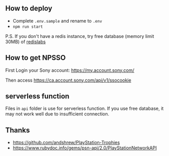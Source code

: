 ## How to deploy

- Complete `.env.sample` and rename to `.env`
- `npm run start`

P.S. If you don't have a redis instance, try free database (memory limit 30MB) of [redislabs](https://redislabs.com/)

## How to get NPSSO

First Login your Sony account: https://my.account.sony.com/

Then access https://ca.account.sony.com/api/v1/ssocookie

## serverless function

Files in `api` folder is use for serverless function. If you use free database, it may not work well due to insufficient connection.

## Thanks

- https://github.com/andshrew/PlayStation-Trophies
- https://www.rubydoc.info/gems/psn-api/2.0/PlayStationNetworkAPI
